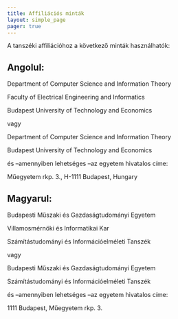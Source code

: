```yaml
---
title: Affiliációs minták
layout: simple_page 
pager: true 
---
```



A tanszéki affiliációhoz a következő minták használhatók:

Angolul:
--------

Department of Computer Science and Information Theory

Faculty of Electrical Engineering and Informatics

Budapest University of Technology and Economics

vagy

Department of Computer Science and Information Theory

Budapest University of Technology and Economics


és –amennyiben lehetséges –az egyetem hivatalos címe:

Műegyetem rkp. 3., H-1111 Budapest, Hungary

Magyarul:
----------

Budapesti Műszaki és Gazdaságtudományi Egyetem

Villamosmérnöki és Informatikai Kar

Számítástudományi és Információelméleti Tanszék

vagy

Budapesti Műszaki és Gazdaságtudományi Egyetem

Számítástudományi és Információelméleti Tanszék


és –amennyiben lehetséges –az egyetem hivatalos címe:

1111 Budapest, Műegyetem rkp. 3.
